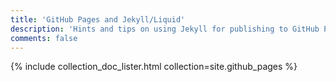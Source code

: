 ```yaml
---
title: 'GitHub Pages and Jekyll/Liquid'
description: 'Hints and tips on using Jekyll for publishing to GitHub Pages.'
comments: false
---
```


{% include collection_doc_lister.html collection=site.github_pages %}

<script>
    (function() {
        var collection = {{ site.github_pages | jsonify | strip_html }};
        console.log('--COLLECTION (jsonify)--', collection)
    })();
</script>
